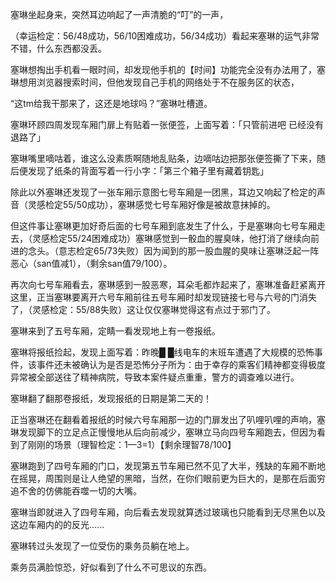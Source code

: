 塞琳坐起身来，突然耳边响起了一声清脆的“叮”的一声，

（幸运检定：56/48成功，56/10困难成功，56/34成功）看起来塞琳的运气非常不错，什么东西都没丢。

塞琳想掏出手机看一眼时间，却发现他手机的【时间】功能完全没有办法用了，塞琳想用浏览器搜索时间，但他发现自己手机的网络处于不在服务区的状态，

“这tm给我干那来了，这还是地球吗？”塞琳吐槽道。

塞琳环顾四周发现车厢门扉上有贴着一张便签，上面写着：「只管前进吧 已经没有退路了」

塞琳嘴里嘀咕着，谁这么没素质啊随地乱贴条，边嘀咕边把那张便签撕了下来，随后便发现了纸条的背面写着一行小字：「第三个箱子里有藏着钥匙」

除此以外塞琳还发现了一张车厢示意图七号车厢是一团黑，耳边又响起了检定的声音（灵感检定55/50成功），塞琳感觉七号车厢好像是被故意抹掉的。

但这件事让塞琳更加好奇后面的七号车厢到底发生了什么，于是塞琳向七号车厢走去，（灵感检定55/24困难成功）塞琳感觉到一骰血的腥臭味，他打消了继续向前进的念头。（意志检定65/73失败）因为闻到的那一股血腥的臭味让塞琳泛起一阵恶心（san值减1），（剩余san值79/100）。

再次向七号车厢看去，塞琳感到一股恶寒，耳朵毛都炸起来了，塞琳准备赶紧离开这里，正当塞琳要离开六号车厢前往五号车厢时却发现链接七号与六号的门消失了，（灵感检定：55/88失败）这让仅仅塞琳觉得这有点过于邪门了。

塞琳来到了五号车厢，定睛一看发现地上有一卷报纸。

塞琳将报纸捡起，发现上面写着：昨晚█ █线电车的末班车遭遇了大规模的恐怖事件，该事件还未被确认为是否是恐怖分子所为：由于幸存的乘客们精神都变得极度异常被全部送往了精神病院，导致本案件疑点重重，警方的调查难以进行。

塞琳翻了翻那卷报纸，发现报纸的日期是第二天的！

正当塞琳还在翻看着报纸的时候六号车厢那一边的门扉发出了叭哩叭哩的声响，塞琳发现脚下的立足点正慢慢地从后向前减少，塞琳立马向四号车厢跑去，但因为看到了刚刚的场景（理智检定：1—3=1）【剩余理智78/100】

塞琳跑到了四号车厢的门口，发现第五节车厢已然不见了大半，残缺的车厢不断地在摇晃，周围则是让人绝望的黑暗，当然，在你们眼前更为巨大的，是那在后面穷追不舍的仿佛能吞噬一切的大嘴。

塞琳当即就进入了四号车厢，向后看去发现就算透过玻璃也只能看到无尽黑色以及这边车厢内的的反光…...

塞琳转过头发现了一位受伤的乘务员躺在地上。

乘务员满脸惊恐，好似看到了什么不可思议的东西。